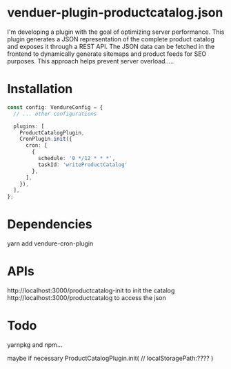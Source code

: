 # venduer-plugin-productcatalog.json
I'm developing a plugin with the goal of optimizing server performance. This plugin generates a JSON representation of the complete product catalog and exposes it through a REST API. The JSON data can be fetched in the frontend to dynamically generate sitemaps and product feeds for SEO purposes. This approach helps prevent server overload.....


# Installation
```typescript
const config: VendureConfig = {
  // ... other configurations

  plugins: [
    ProductCatalogPlugin,
    CronPlugin.init({
      cron: [
        {
          schedule: '0 */12 * * *',
          taskId: 'writeProductCatalog'  
        },
      ],
    }),
  ],
};
```

# Dependencies
yarn add vendure-cron-plugin

# APIs
http://localhost:3000/productcatalog-init to init the catalog
http://localhost:3000/productcatalog to access the json 

# Todo
yarnpkg and npm... 

maybe if necessary ProductCatalogPlugin.init(
    // localStoragePath:???? 
)

